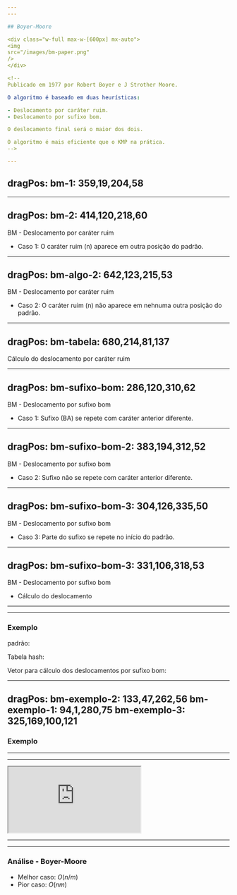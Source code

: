 ```yaml
---
---

## Boyer-Moore

<div class="w-full max-w-[600px] mx-auto">
<img
src="/images/bm-paper.png"
/>
</div>

<!--
Publicado em 1977 por Robert Boyer e J Strother Moore.

O algoritmo é baseado em duas heurísticas:

- Deslocamento por caráter ruim.
- Deslocamento por sufixo bom.

O deslocamento final será o maior dos dois.

O algoritmo é mais eficiente que o KMP na prática.
-->

---
```

dragPos:
  bm-1: 359,19,204,58
---

<Cadeia cadeia="JACARE TIGRES TRISTE" />

<Cadeia v-drag="'bm-1'" cadeia="TRISTE" />

<Counter />

<!--
Comparando com os outros algoritmos, o BM começa a busca pelo final do padrão.

Se o último caractere do padrão não casar com o texto, o BM pode pular várias posições do texto, pois ele já sabe que essas posições não casam com o padrão.

Os dois calculos são completamente independentes. BM sempre escolhe o maior deslocamento.
-->

---
dragPos:
  bm-2: 414,120,218,60
---

BM - Deslocamento por caráter ruim

- Caso 1: O caráter ruim (n) aparece em outra posição do padrão.

<Cadeia cadeia="A ARANHA" />

<Cadeia v-drag="'bm-2'" cadeia="ARANHA" />

<!--
O deslocamento por caráter ruim é o deslocamento que o BM faz quando o último caractere do padrão não casar com o texto.

Ou seja, ele trabalha com a falha.

O caráter T do texto que não foi encontrado no padrão, deve aparecer em outra posição do padrão ou não adianta fazer comparações que o BM já sabe que não vai casar.

Se esse carater não estiver no padrão, o BM pula o padrão inteiro.

Se esse carater estiver no padrão, o BM pula o padrão até o carater T, dentro do padrão.

|||||||||||||||||||||||||||

O caractere ruim vai ser NO TEXTO, não no padrão, no exemplo é o "N".

No sufixo bom, o caractere ruim é o "A", pois o sufixo bom é NO PADRÃO.

||||||

Esse N aparece em alguma outra posição do padrão? Sim, na posição 3.

Então, o BM pula o padrão até o caractere N, dentro do padrão. No caso, deslocamento de 2 posições.
-->

---
dragPos:
  bm-algo-2: 642,123,215,53
---

BM - Deslocamento por caráter ruim

- Caso 2: O caráter ruim (n) não aparece em nehnuma outra posição do padrão.

<Cadeia cadeia="A ÁGUA PINGA" />

<Cadeia v-drag="'bm-algo-2'" cadeia="ARANHA" />

<!--
"A" com "A" vai casar, mas ao comprar "U" com "H", vão ser diferentes.
O caractere ruim "U" não aparece em nenhuma outra posição do padrão.
Então, o BM pula o padrão inteiro.

Não há nenhuma lógica de comparação, o BM já sabe que não vai casar, pois "U", que é o caractere ruim, não aparece em nenhuma outra posição do padrão.

O deslocamento do padrão vai ser o suficiente para pular o "U";
-->

---
dragPos:
  bm-tabela: 680,214,81,137
---

Cálculo do deslocamento por caráter ruim

<Cadeia cadeia="ARANHA" />

<div v-drag="'bm-tabela'" class="flex flex-row items-center justify-center">
<div class="flex flex-col items-center justify-center">
<Position string="A" :hideCount="true" />
<Position string="H" :hideCount="true" />
<Position string="N" :hideCount="true" />
<Position string="R" :hideCount="true" />
</div>
<div class="flex flex-col items-center justify-center">
<Position string="2" :hideCount="true" />
<Position string="4" :hideCount="true" />
<Position string="3" :hideCount="true" />
<Position string="1" :hideCount="true" />
</div>
</div>

<!--
Observar a ocorrência mais à direita de cada caráter. 

Exceto o último e inserir o caráter e sua posição em uma tabela hash.

Caracteres que não estiverem na tabela hash, valerão -1.

BM sempre vai colocar a posição mais a direita na tabela hash.

Assim, no exemplo de "A AGUA PINGA", na primeira comparação, o BM vai pular 5 posições.

Pois, 4 - (-1) = 5.

Quando um simbolo for buscado na tabela hash e não for encontrado, o BM pula o padrão inteiro.
-->

---
dragPos:
  bm-sufixo-bom: 286,120,310,62
---

BM - Deslocamento por sufixo bom

- Caso 1: Sufixo (BA) se repete com caráter anterior diferente.

<Cadeia cadeia="BACBDACBADBADBACCBABADAB" />

<Cadeia v-drag="'bm-sufixo-bom'" cadeia="CBADBADBA" />

<!--
CBADBAD[BA]

Comparando "A", vai ser positivo. Comparando "B", vai ser positivo. Quando chegar no "D", vai ser negativo.

O sufixo bom é o sufixo que se repete no padrão, com o caractere anterior diferente.

No caso, vai ser o "CBA", que é diferente do "DBA".

O deslocamento efetivo é de 6 posições.
-->

---
dragPos:
  bm-sufixo-bom-2: 383,194,312,52
---

BM - Deslocamento por sufixo bom

- Caso 2: Sufixo não se repete com caráter anterior diferente.

<Cadeia cadeia="BACBDACBADBADBACCBABADAB" />

<Cadeia v-drag="'bm-sufixo-bom-2'" cadeia="CABDBADBA" />

<!--
Após fazer a comparação, procuro para trás o padrão.

Não vou encontrar o sufixo bom, pois ele não se repete com o caractere anterior diferente.

O deslocamento vai ser o tamanho do padrão.

A proxima comparação vai ser lá na posição 17.
-->

---
dragPos:
  bm-sufixo-bom-3: 304,126,335,50
---

BM - Deslocamento por sufixo bom

- Caso 3: Parte do sufixo se repete no início do padrão.

<Cadeia cadeia="BACBDADBADBADBACCBABADAB" />

<Cadeia v-drag="'bm-sufixo-bom-3'" cadeia="BABDBADBA" />

<!--
BABDB[ADBA]

"ADBA" não aparecer para trás.

"DBA" não aparece para trás.

"BA" aparece para trás.

Então eu preciso deslocar o padrão de forma que o "BA" do começo do padrão case com o "BA" do sufixo bom.
-->

---
dragPos:
  bm-sufixo-bom-3: 331,106,318,53
---

BM - Deslocamento por sufixo bom

- Cálculo do deslocamento

<Cadeia cadeia="BAADBDCBA" />

<Cadeia v-drag="'bm-sufixo-bom-3'" cadeia="777777761" />

<!--
Essa tabela é para calcular o deslocamento. Por exemplo, se a falha ocorrer na posição 8, o deslocamento vai ser 1.

Se a falha ocorrer na posição 7, o deslocamento vai ser 6.

Nenhum sufixo foi encontrado.

Não existe sufixo bom se a falha ocorrer na posição 8 do padrão. Nesse caso deslocamento de 1.

Se a falha ocorrer na posição 7, vou ver se a letra "A" aparece no texto, ela aparece precidida de "A", então o deslocamento vai ser 6.

Se a falha ocorrer na posição 6, vou ver se o sufixo "BA" aparece no texto, ele aparece, então o deslocamento vai ser 7.

Se a falha ocorrer na posição 5, vou ver se o sufixo "CBA" aparece no texto, ele aparece, então o deslocamento vai ser 7.

Sufixo "A" válido. Sufixo se repete 6 posições atrás.

Sufixo "BA" válido. Sufixo se repete 7 posições atrás.

Sufixo "CBA" válido. Sufixo não se repete, mas o fragmento "BA" existe 7 posições atrás.

Sufixo "DCBA" válido. Sufixo não se repete, mas o fragmento "BA" existe 7 posições atrás.
-->

---
---

### Exemplo

padrão:

<Cadeia cadeia="GCAGAGAG" />

Tabela hash:

<div class="flex flex-row items-center justify-center">
<div class="flex flex-col items-center justify-center">
<Position string="A" :hideCount="true" />
<Position string="C" :hideCount="true" />
<Position string="G" :hideCount="true" />
</div>
<div class="flex flex-col items-center justify-center">
<Position string="6" :hideCount="true" />
<Position string="1" :hideCount="true" />
<Position string="5" :hideCount="true" />
</div>
</div>

Vetor para cálculo dos deslocamentos por sufixo bom:

<Cadeia cadeia="GCAGAGAG" />
<Cadeia cadeia="77727471" />

<!--
O fato dos números da tabela de deslocamento ficarem "fora de ordem" é natural.
-->

---
dragPos:
  bm-exemplo-2: 133,47,262,56
  bm-exemplo-1: 94,1,280,75
  bm-exemplo-3: 325,169,100,121
---

### Exemplo

<div v-drag="'bm-exemplo-3'" class="flex flex-row items-center justify-center">
<div class="flex flex-col items-center justify-center">
<Position string="A" :hideCount="true" />
<Position string="C" :hideCount="true" />
<Position string="G" :hideCount="true" />
</div>
<div class="flex flex-col items-center justify-center">
<Position string="6" :hideCount="true" />
<Position string="1" :hideCount="true" />
<Position string="5" :hideCount="true" />
</div>
</div>

<Cadeia v-drag="'bm-exemplo-1'" cadeia="77727471" />

<Cadeia cadeia="GCATCGCAGAGAGTATACAGTACG" />
<Cadeia v-drag="'bm-exemplo-2'" cadeia="GCAGAGAG" />

<!--
DCR = Deslocamento por caráter ruim

DSB = Deslocamento por sufixo bom

1. ==============================

Comparando posição 7 do padrão, com 7 do texto.

Caráter ruim A. Deslocamento: 7 - DCR['A'] = 7 - 6 = 1.

Sufixo bom: - Deslocamento: DSB[7] = 1

Melhor deslocamento: 1

Sempre será calculado os dois. É comum que os valores sejam iguais.

2. ==============================

Comparando posição 7 do padrão, com 8 do texto

Caráter ruim: C. Deslocamento: 5 - DCR["C"] = 5 - 1 = 4

Sufixo bom: - Deslocamento: DSB[5] = 4

Melhor deslocamento: 4

3. ==============================

Padrão encontrado na posção 12 do texto.

Após encontrar o padrão, se quiser continuar buscando, o BM vai pular 1 posição.
-->

---
---

<iframe src="https://cmps-people.ok.ubc.ca/ylucet/DS/BoyerMoore.html" class="w-full h-[512px]"></iframe>

---
---

### Análise - Boyer-Moore

- Melhor caso: $O(n/m)$
- Pior caso: $O(nm)$

<!--
Esse melhor caso é quando o padrão é encontrado logo no início do texto.

O pior caso é quando todos os caracteres do texto são iguais ao padrão.
-->
